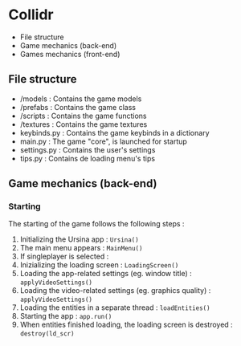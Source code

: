 # Collidr
- File structure
- Game mechanics (back-end)
- Games mechanics (front-end)
## File structure
- /models : Contains the game models
- /prefabs : Contains the game class
- /scripts : Contains the game functions
- /textures : Contains the game textures
- keybinds.py : Contains the game keybinds in a dictionary
- main.py : The game "core", is launched for startup
- settings.py : Contains the user's settings
- tips.py : Contains de loading menu's tips

## Game mechanics (back-end)
### Starting
The starting of the game follows the following steps :
1. Initializing the Ursina app : ``Ursina()``
2. The main menu appears : ``MainMenu()``
3. If singleplayer is selected :
4. Inizializing the loading screen : ``LoadingScreen()``   
5. Loading the app-related settings (eg. window title) : ``applyVideoSettings()``
6. Loading the video-related settings (eg. graphics quality) : ``applyVideoSettings()``
7. Loading the entities in a separate thread : ``loadEntities()``   
8. Starting the app : ``app.run()``
9. When entities finished loading, the loading screen is destroyed : ``destroy(ld_scr)``